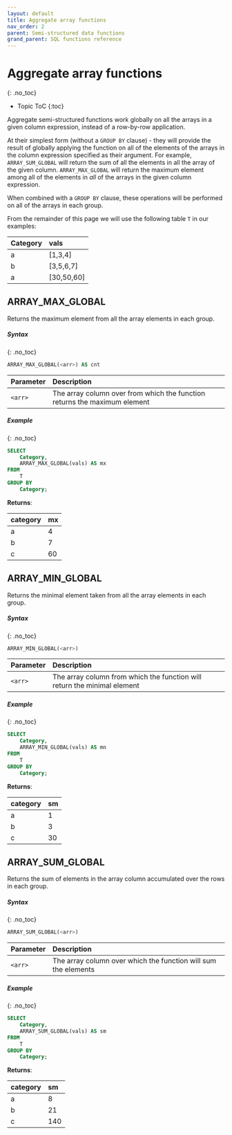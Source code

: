 ```yaml
---
layout: default
title: Aggregate array functions
nav_order: 2
parent: Semi-structured data functions
grand_parent: SQL functions reference
---
```


# Aggregate array functions
{: .no_toc}

* Topic ToC
{:toc}

Aggregate semi-structured functions work globally on all the arrays in a given column expression, instead of a row-by-row application.

At their simplest form (without a `GROUP BY` clause) - they will provide the result of globally applying the function on all of the elements of the arrays in the column expression specified as their argument. For example, `ARRAY_SUM_GLOBAL` will return the sum of all the elements in all the array of the given column. `ARRAY_MAX_GLOBAL` will return the maximum element among all of the elements in _all_ of the arrays in the given column expression.

When combined with a `GROUP BY` clause, these operations will be performed on all of the arrays in each group.

From the remainder of this page we will use the following table `T` in our examples:

| Category | vals        |
| :-------- | :----------- |
| a        | \[1,3,4]    |
| b        | \[3,5,6,7]  |
| a        | \[30,50,60] |

## ARRAY\_MAX\_GLOBAL

Returns the maximum element from all the array elements in each group.

##### Syntax
{: .no_toc}

```sql
ARRAY_MAX_GLOBAL(<arr>) AS cnt
```

| Parameter | Description                                                               |
| :--------- | :------------------------------------------------------------------------- |
| `<arr>`   | The array column over from which the function returns the maximum element |

##### Example
{: .no_toc}

```sql
SELECT
	Category,
	ARRAY_MAX_GLOBAL(vals) AS mx
FROM
	T
GROUP BY
	Category;
```

**Returns**:

| category | mx |
| :-------- | :-- |
| a        | 4  |
| b        | 7  |
| c        | 60 |

## ARRAY\_MIN\_GLOBAL

Returns the minimal element taken from all the array elements in each group.

##### Syntax
{: .no_toc}

```sql
ARRAY_MIN_GLOBAL(<arr>)
```

| Parameter | Description                                                              |
| :--------- | :------------------------------------------------------------------------ |
| `<arr>`   | The array column from which the function will return the minimal element |

##### Example
{: .no_toc}

```sql
SELECT
	Category,
	ARRAY_MIN_GLOBAL(vals) AS mn
FROM
	T
GROUP BY
	Category;
```

**Returns**:

| category | sm |
| :-------- | :-- |
| a        | 1  |
| b        | 3  |
| c        | 30 |

## ARRAY\_SUM\_GLOBAL

Returns the sum of elements in the array column accumulated over the rows in each group.

##### Syntax
{: .no_toc}

```sql
ARRAY_SUM_GLOBAL(<arr>)
```

| Parameter | Description                                                    |
| :--------- | :-------------------------------------------------------------- |
| `<arr>`   | The array column over which the function will sum the elements |

##### Example
{: .no_toc}

```sql
SELECT
	Category,
	ARRAY_SUM_GLOBAL(vals) AS sm
FROM
	T
GROUP BY
	Category;
```

**Returns**:

| category | sm  |
| :-------- | :--- |
| a        | 8   |
| b        | 21  |
| c        | 140 |
